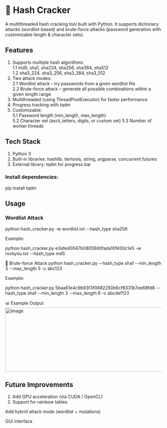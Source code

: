 # 🔑 Hash Cracker
A multithreaded hash cracking tool built with Python.
It supports dictionary attacks (wordlist-based) and brute-force attacks (password generation with customizable length & character sets).

## Features
1. Supports multiple hash algorithms:\
   1.1 md5, sha1, sha224, sha256, sha384, sha512\
   1.2 sha3_224, sha3_256, sha3_384, sha3_512
2. Two attack modes:\
   2.1 Wordlist attack – try passwords from a given wordlist file\
   2.2 Brute-force attack – generate all possible combinations within a given length range
3. Multithreaded (using ThreadPoolExecutor) for faster performance
4. Progress tracking with tqdm
5. Customizable:\
   5.1 Password length (min_length, max_length)\
   5.2 Character set (ascii_letters, digits, or custom set)
   5.3 Number of worker threads

## Tech Stack
1. Python 3
2. Built-in libraries: hashlib, itertools, string, argparse, concurrent.futures
3. External library: tqdm
 for progress bar

### Install dependencies:
pip install tqdm

## Usage
### Wordlist Attack
python hash_cracker.py <hash> -w wordlist.txt --hash_type sha256


Example:

python hash_cracker.py e3afed0047b08059d0fada10f400c1e5 -w rockyou.txt --hash_type md5

🔨 Brute-force Attack
python hash_cracker.py <hash> --hash_type sha1 --min_length 3 --max_length 5 -c abc123


Example:

python hash_cracker.py 5baa61e4c9b93f3f0682250b6cf8331b7ee68fd8 --hash_type sha1 --min_length 3 --max_length 6 -c abcdef123

📊 Example Output
<img width="940" height="206" alt="image" src="https://github.com/user-attachments/assets/bb4817be-b13d-47fb-9ee3-958f717e8ac7" />


 ## Future Improvements
1. Add GPU acceleration (via CUDA / OpenCL)
2. Support for rainbow tables

Add hybrid attack mode (wordlist + mutations)

GUI interface
